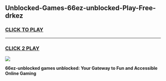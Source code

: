 
## Unblocked-Games-66ez-unblocked-Play-Free-drkez
<h3>
<a href="https://premium76.site?title=66ez-unblocked&ref=23A">CLICK TO PLAY</a></h3>
<hr>

<h3>
<a href="https://premium76.site?title=66ez-unblocked&ref=23A">CLICK 2 PLAY</a>
  
</h3>

<a href="https://premium76.site?title=66ez-unblocked&ref=23A"><img src="https://clearcache.store/games.png"></a>


**66ez-unblocked games unblocked: Your Gateway to Fun and Accessible Online Gaming**
